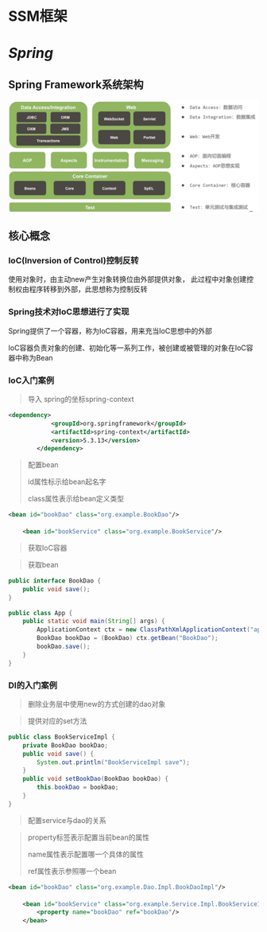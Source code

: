 # **SSM框架**

# ***Spring***

## Spring Framework系统架构

![截屏2023-11-12 20.15.49](./%E5%9B%BE%E7%89%87%E5%AD%98%E5%82%A8/%E6%88%AA%E5%B1%8F2023-11-12%2020.15.49.png)

##  核心概念

### IoC(Inversion of Control)控制反转

使用对象时，由主动new产生对象转换位由外部提供对象， 此过程中对象创建控制权由程序转移到外部，此思想称为控制反转

### Spring技术对IoC思想进行了实现

Spring提供了一个容器，称为IoC容器，用来充当IoC思想中的外部

IoC容器负责对象的创建、初始化等一系列工作，被创建或被管理的对象在IoC容器中称为Bean

### IoC入门案例

> 导入 spring的坐标spring-context

```xml
<dependency>
            <groupId>org.springframework</groupId>
            <artifactId>spring-context</artifactId>
            <version>5.3.13</version>
        </dependency>
```

> 配置bean
>
> id属性标示给bean起名字
>
> class属性表示给bean定义类型

```xml
<bean id="bookDao" class="org.example.BookDao"/>

    <bean id="bookService" class="org.example.BookService"/>
```

> 获取IoC容器

> 获取bean

```java
public interface BookDao {
    public void save();
}
```

```java
public class App {
    public static void main(String[] args) {
        ApplicationContext ctx = new ClassPathXmlApplicationContext("applicationContext.xml");
        BookDao bookDao = (BookDao) ctx.getBean("BookDao");
        bookDao.save();
    }
}
```



### DI的入门案例

> 删除业务层中使用new的方式创建的dao对象

> 提供对应的set方法

```java
public class BookServiceImpl {
    private BookDao bookDao;
    public void save() {
        System.out.println("BookServiceImpl save");
    }
    public void setBookDao(BookDao bookDao) {
        this.bookDao = bookDao;
    }
}
```

> 配置service与dao的关系

> property标签表示配置当前bean的属性
>
> name属性表示配置哪一个具体的属性
>
> ref属性表示参照哪一个bean

```xml
<bean id="bookDao" class="org.example.Dao.Impl.BookDaoImpl"/>

    <bean id="bookService" class="org.example.Service.Impl.BookServiceImpl">
        <property name="bookDao" ref="bookDao"/>
    </bean>
```

